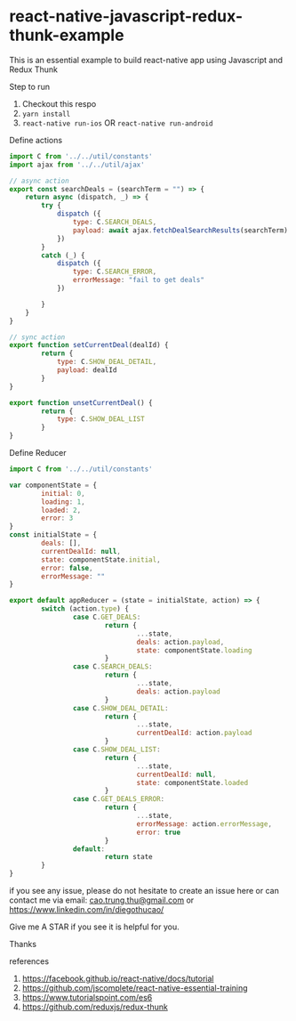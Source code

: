 # react-native-javascript-redux-thunk-example
This is an essential example to build react-native app using Javascript and Redux Thunk

Step to run
1. Checkout this respo
2. `yarn install`
3. `react-native run-ios` OR `react-native run-android`

Define actions 

```javascript 
import C from '../../util/constants'
import ajax from '../../util/ajax'

// async action
export const searchDeals = (searchTerm = "") => {
	return async (dispatch, _) => {
		try {
			dispatch ({
				type: C.SEARCH_DEALS,
				payload: await ajax.fetchDealSearchResults(searchTerm)
			})
		}
		catch (_) {
			dispatch ({
				type: C.SEARCH_ERROR,
				errorMessage: "fail to get deals"
			})

		}
	}
}

// sync action
export function setCurrentDeal(dealId) {
		return {
			type: C.SHOW_DEAL_DETAIL,
			payload: dealId
		}
}

export function unsetCurrentDeal() {
		return {
			type: C.SHOW_DEAL_LIST
		}
}
```

Define Reducer 

```javascript 
import C from '../../util/constants'

var componentState = {
        initial: 0,
        loading: 1,
        loaded: 2,
        error: 3
}
const initialState = {
        deals: [],
        currentDealId: null,
        state: componentState.initial,
        error: false,
        errorMessage: ""
}

export default appReducer = (state = initialState, action) => {
        switch (action.type) {
                case C.GET_DEALS:
                        return {
                                ...state,
                                deals: action.payload,
                                state: componentState.loading
                        }
                case C.SEARCH_DEALS:
                        return {
                                ...state,
                                deals: action.payload
                        }
                case C.SHOW_DEAL_DETAIL:
                        return {
                                ...state,
                                currentDealId: action.payload
                        }
                case C.SHOW_DEAL_LIST:
                        return {
                                ...state,
                                currentDealId: null,
                                state: componentState.loaded
                        }
                case C.GET_DEALS_ERROR:
                        return {
                                ...state,
                                errorMessage: action.errorMessage,
                                error: true
                        }
                default:
                        return state
        }
}
```

if you see any issue, please do not hesitate to create an issue here or can contact me via email: cao.trung.thu@gmail.com or https://www.linkedin.com/in/diegothucao/

Give me A STAR if you see it is helpful for you.

Thanks

references
1. https://facebook.github.io/react-native/docs/tutorial
2. https://github.com/jscomplete/react-native-essential-training
3. https://www.tutorialspoint.com/es6
4. https://github.com/reduxjs/redux-thunk
